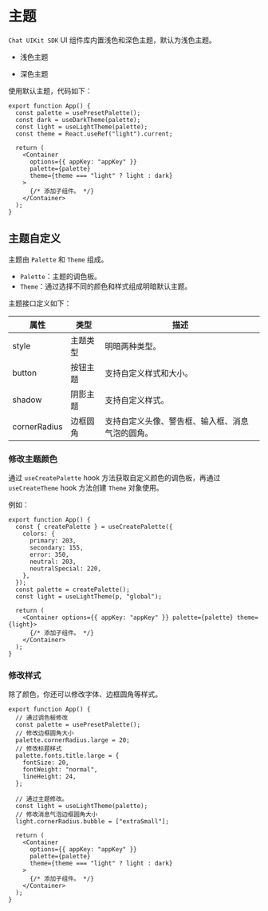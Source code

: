 # 主题

<Toc />

`Chat UIKit SDK` UI 组件库内置浅色和深色主题，默认为浅色主题。

- 浅色主题

<ImageGallery>
  <ImageItem src="/images/uikit/chatuikit/ios/light_mode.png" title="浅色主题" />
</ImageGallery>

- 深色主题

<ImageGallery>
  <ImageItem src="/images/uikit/chatuikit/ios/dark_mode.png" title="深色主题" />
</ImageGallery>

使用默认主题，代码如下：

```typescriptx
export function App() {
  const palette = usePresetPalette();
  const dark = useDarkTheme(palette);
  const light = useLightTheme(palette);
  const theme = React.useRef("light").current;

  return (
    <Container
      options={{ appKey: "appKey" }}
      palette={palette}
      theme={theme === "light" ? light : dark}
    >
      {/* 添加子组件。 */}
    </Container>
  );
}
```

## 主题自定义

主题由 `Palette` 和 `Theme` 组成。

- `Palette`：主题的调色板。
- `Theme`：通过选择不同的颜色和样式组成明暗默认主题。

主题接口定义如下：

| 属性    | 类型     | 描述                                      |
| ------------ | -------- | ------------------------------------------------ |
| style        | 主题类型 | 明暗两种类型。                                   |
| button       | 按钮主题 | 支持自定义样式和大小。                           |
| shadow       | 阴影主题 | 支持自定义样式。                                 |
| cornerRadius | 边框圆角 | 支持自定义头像、警告框、输入框、消息气泡的圆角。 |

### 修改主题颜色

通过 `useCreatePalette` hook 方法获取自定义颜色的调色板，再通过 `useCreateTheme` hook 方法创建 `Theme` 对象使用。

例如：

```typescriptx
export function App() {
  const { createPalette } = useCreatePalette({
    colors: {
      primary: 203,
      secondary: 155,
      error: 350,
      neutral: 203,
      neutralSpecial: 220,
    },
  });
  const palette = createPalette();
  const light = useLightTheme(p, "global");

  return (
    <Container options={{ appKey: "appKey" }} palette={palette} theme={light}>
      {/* 添加子组件。 */}
    </Container>
  );
}
```

### 修改样式

除了颜色，你还可以修改字体、边框圆角等样式。

```typescriptx
export function App() {
  // 通过调色板修改
  const palette = usePresetPalette();
  // 修改边框圆角大小
  palette.cornerRadius.large = 20;
  // 修改标题样式
  palette.fonts.title.large = {
    fontSize: 20,
    fontWeight: "normal",
    lineHeight: 24,
  };

  // 通过主题修改。
  const light = useLightTheme(palette);
  // 修改消息气泡边框圆角大小
  light.cornerRadius.bubble = ["extraSmall"];

  return (
    <Container
      options={{ appKey: "appKey" }}
      palette={palette}
      theme={theme === "light" ? light : dark}
    >
      {/* 添加子组件。 */}
    </Container>
  );
}
```
